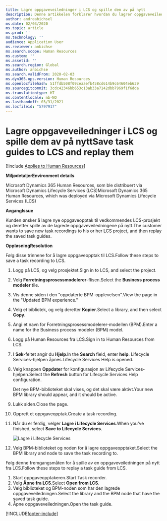 ```yaml
---
title: Lagre oppgaveveiledninger i LCS og spille dem av på nytt
description: Denne artikkelen forklarer hvordan du lagrer oppgaveveiledninger til Microsoft Dynamics Lifecycle Services (LCS) og deretter spiller dem av på nytt.
author: andreabichsel
ms.date: 02/03/2020
ms.topic: article
ms.prod: ''
ms.technology: ''
audience: Application User
ms.reviewer: anbichse
ms.search.scope: Human Resources
ms.custom: ''
ms.assetid: ''
ms.search.region: Global
ms.author: anbichse
ms.search.validFrom: 2020-02-03
ms.dyn365.ops.version: Human Resources
ms.openlocfilehash: 51ffdb508f09ceaaefb458cd614b9c64604eb639
ms.sourcegitcommit: 3cdc42346bb653c13ab33a7142dbb7969f1f6dda
ms.translationtype: HT
ms.contentlocale: nb-NO
ms.lasthandoff: 03/31/2021
ms.locfileid: "5797917"
---
```

# <a name="save-task-guides-to-lcs-and-replay-them"></a><span data-ttu-id="9c3d7-103">Lagre oppgaveveiledninger i LCS og spille dem av på nytt</span><span class="sxs-lookup"><span data-stu-id="9c3d7-103">Save task guides to LCS and replay them</span></span>

[!include [Applies to Human Resources](../includes/applies-to-hr.md)]

<span data-ttu-id="9c3d7-104">**Miljødetaljer**</span><span class="sxs-lookup"><span data-stu-id="9c3d7-104">**Environment details**</span></span> 

<span data-ttu-id="9c3d7-105">Microsoft Dynamics 365 Human Resources, som ble distribuert via Microsoft Dynamics Lifecycle Services (LCS)</span><span class="sxs-lookup"><span data-stu-id="9c3d7-105">Microsoft Dynamics 365 Human Resources, which was deployed via Microsoft Dynamics Lifecycle Services (LCS)</span></span>

<span data-ttu-id="9c3d7-106">**Avgang**</span><span class="sxs-lookup"><span data-stu-id="9c3d7-106">**Issue**</span></span>

<span data-ttu-id="9c3d7-107">Kunden ønsker å lagre nye oppgaveopptak til vedkommendes LCS-prosjekt og deretter spille av de lagrede oppgaveveiledningene på nytt.</span><span class="sxs-lookup"><span data-stu-id="9c3d7-107">The customer wants to save new task recordings to his or her LCS project, and then replay the saved task guides.</span></span>

<span data-ttu-id="9c3d7-108">**Oppløsning**</span><span class="sxs-lookup"><span data-stu-id="9c3d7-108">**Resolution**</span></span>

<span data-ttu-id="9c3d7-109">Følg disse trinnene for å lagre oppgaveopptak til LCS.</span><span class="sxs-lookup"><span data-stu-id="9c3d7-109">Follow these steps to save a task recording to LCS.</span></span>

1. <span data-ttu-id="9c3d7-110">Logg på LCS, og velg prosjektet.</span><span class="sxs-lookup"><span data-stu-id="9c3d7-110">Sign in to LCS, and select the project.</span></span>
2. <span data-ttu-id="9c3d7-111">Velg **Forretningsprosessmodelerer**-flisen.</span><span class="sxs-lookup"><span data-stu-id="9c3d7-111">Select the **Business process modeler** tile.</span></span>
3. <span data-ttu-id="9c3d7-112">Vis denne siden i den "oppdaterte BPM-opplevelsen".</span><span class="sxs-lookup"><span data-stu-id="9c3d7-112">View the page in the "Updated BPM experience."</span></span>
4. <span data-ttu-id="9c3d7-113">Velg et bibliotek, og velg deretter **Kopier**.</span><span class="sxs-lookup"><span data-stu-id="9c3d7-113">Select a library, and then select **Copy**.</span></span>
5. <span data-ttu-id="9c3d7-114">Angi et navn for Forretningsprosessmodelerer-modellen (BPM).</span><span class="sxs-lookup"><span data-stu-id="9c3d7-114">Enter a name for the Business process modeler (BPM) model.</span></span>
6. <span data-ttu-id="9c3d7-115">Logg på Human Resources fra LCS.</span><span class="sxs-lookup"><span data-stu-id="9c3d7-115">Sign in to Human Resources from LCS.</span></span>
7. <span data-ttu-id="9c3d7-116">I **Søk**-feltet angir du **Hjelp**.</span><span class="sxs-lookup"><span data-stu-id="9c3d7-116">In the **Search** field, enter **help**.</span></span> <span data-ttu-id="9c3d7-117">Lifecycle Services-hjelpen åpnes.</span><span class="sxs-lookup"><span data-stu-id="9c3d7-117">Lifecycle Services Help is opened.</span></span>
8. <span data-ttu-id="9c3d7-118">Velg knappen **Oppdater** for konfigurasjon av Lifecycle Services-hjelpen.</span><span class="sxs-lookup"><span data-stu-id="9c3d7-118">Select the **Refresh** button for Lifecycle Services Help configuration.</span></span>

    <span data-ttu-id="9c3d7-119">Det nye BPM-biblioteket skal vises, og det skal være aktivt.</span><span class="sxs-lookup"><span data-stu-id="9c3d7-119">Your new BPM library should appear, and it should be active.</span></span>

9. <span data-ttu-id="9c3d7-120">Lukk siden.</span><span class="sxs-lookup"><span data-stu-id="9c3d7-120">Close the page.</span></span>
10. <span data-ttu-id="9c3d7-121">Opprett et oppgaveopptak.</span><span class="sxs-lookup"><span data-stu-id="9c3d7-121">Create a task recording.</span></span>
11. <span data-ttu-id="9c3d7-122">Når du er ferdig, velger **Lagre i Lifecycle Services**.</span><span class="sxs-lookup"><span data-stu-id="9c3d7-122">When you've finished, select **Save to Lifecycle Services**.</span></span>

    ![Lagre i Lifecycle Services](media/task-guides.png)

12. <span data-ttu-id="9c3d7-124">Velg BPM-biblioteket og noden for å lagre oppgaveopptaket.</span><span class="sxs-lookup"><span data-stu-id="9c3d7-124">Select the BPM library and node to save the task recording to.</span></span>

<span data-ttu-id="9c3d7-125">Følg denne fremgangsmåten for å spille av en oppgaveveiledningen på nytt fra LCS.</span><span class="sxs-lookup"><span data-stu-id="9c3d7-125">Follow these steps to replay a task guide from LCS.</span></span>

1. <span data-ttu-id="9c3d7-126">Start oppgaveopptakeren.</span><span class="sxs-lookup"><span data-stu-id="9c3d7-126">Start Task recorder.</span></span>
2. <span data-ttu-id="9c3d7-127">Velg **Åpne fra LCS**.</span><span class="sxs-lookup"><span data-stu-id="9c3d7-127">Select **Open from LCS**.</span></span>
3. <span data-ttu-id="9c3d7-128">Velg biblioteket og BPM-noden som har den lagrede oppgaveveiledningen.</span><span class="sxs-lookup"><span data-stu-id="9c3d7-128">Select the library and the BPM node that have the saved task guide.</span></span>
4. <span data-ttu-id="9c3d7-129">Åpne oppgaveveiledningen.</span><span class="sxs-lookup"><span data-stu-id="9c3d7-129">Open the task guide.</span></span>


[!INCLUDE[footer-include](../includes/footer-banner.md)]